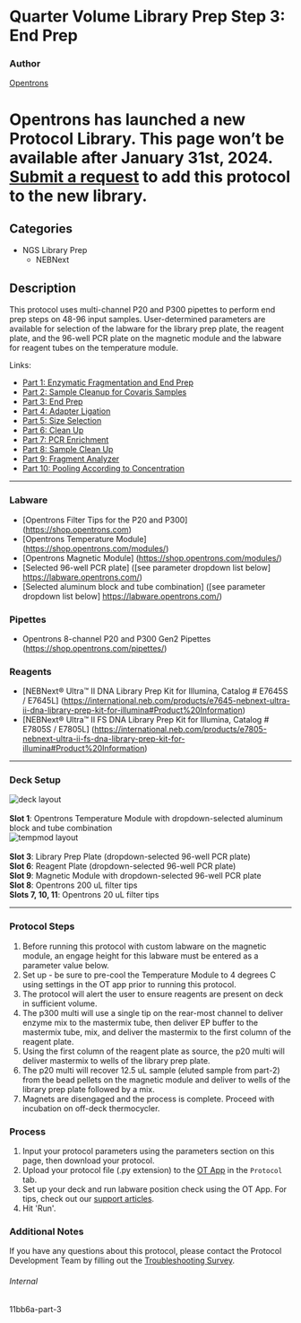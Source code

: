 # Quarter Volume Library Prep Step 3: End Prep

### Author
[Opentrons](https://opentrons.com/)



# Opentrons has launched a new Protocol Library. This page won’t be available after January 31st, 2024. [Submit a request](https://docs.google.com/forms/d/e/1FAIpQLSdYYp9QCKow4nn0KlCVsMS3HX0eJ0N9O7-erajKvcpT0lWbSg/viewform) to add this protocol to the new library.

## Categories
* NGS Library Prep
	* NEBNext

## Description
This protocol uses multi-channel P20 and P300 pipettes to perform end prep steps on 48-96 input samples. User-determined parameters are available for selection of the labware for the library prep plate, the reagent plate, and the 96-well PCR plate on the magnetic module and the labware for reagent tubes on the temperature module.

Links:
* [Part 1: Enzymatic Fragmentation and End Prep](http://protocols.opentrons.com/protocol/11bb6a)
* [Part 2: Sample Cleanup for Covaris Samples](http://protocols.opentrons.com/protocol/11bb6a-part-2)
* [Part 3: End Prep](http://protocols.opentrons.com/protocol/11bb6a-part-3)
* [Part 4: Adapter Ligation](http://protocols.opentrons.com/protocol/11bb6a-part-4)
* [Part 5: Size Selection](http://protocols.opentrons.com/protocol/11bb6a-part-5)
* [Part 6: Clean Up](http://protocols.opentrons.com/protocol/11bb6a-part-6)
* [Part 7: PCR Enrichment](http://protocols.opentrons.com/protocol/11bb6a-part-7)
* [Part 8: Sample Clean Up](http://protocols.opentrons.com/protocol/11bb6a-part-8)
* [Part 9: Fragment Analyzer](http://protocols.opentrons.com/protocol/11bb6a-part-9)
* [Part 10: Pooling According to Concentration](http://protocols.opentrons.com/protocol/11bb6a-part-10)

---


### Labware
* [Opentrons Filter Tips for the P20 and P300] (https://shop.opentrons.com)
* [Opentrons Temperature Module] (https://shop.opentrons.com/modules/)
* [Opentrons Magnetic Module] (https://shop.opentrons.com/modules/)
* [Selected 96-well PCR plate] ([see parameter dropdown list below] https://labware.opentrons.com/)
* [Selected aluminum block and tube combination] ([see parameter dropdown list below] https://labware.opentrons.com/)


### Pipettes
* Opentrons 8-channel P20 and P300 Gen2 Pipettes (https://shop.opentrons.com/pipettes/)

### Reagents
* [NEBNext® Ultra™ II DNA Library Prep Kit for Illumina, Catalog # E7645S / E7645L] (https://international.neb.com/products/e7645-nebnext-ultra-ii-dna-library-prep-kit-for-illumina#Product%20Information)
* [NEBNext® Ultra™ II FS DNA Library Prep Kit for Illumina, Catalog # E7805S / E7805L] (https://international.neb.com/products/e7805-nebnext-ultra-ii-fs-dna-library-prep-kit-for-illumina#Product%20Information)

---

### Deck Setup
![deck layout](https://opentrons-protocol-library-website.s3.amazonaws.com/custom-README-images/11bb6a/screenshot3-deck.png)
</br>
</br>
**Slot 1**: Opentrons Temperature Module with dropdown-selected aluminum block and tube combination </br>
![tempmod layout](https://opentrons-protocol-library-website.s3.amazonaws.com/custom-README-images/11bb6a/screenshot3-tempmod.png)
</br>
</br>
**Slot 3**: Library Prep Plate (dropdown-selected 96-well PCR plate) </br>
**Slot 6**: Reagent Plate (dropdown-selected 96-well PCR plate) </br>
**Slot 9**: Magnetic Module with dropdown-selected 96-well PCR plate </br>
**Slot 8**: Opentrons 200 uL filter tips </br>
**Slots 7, 10, 11**: Opentrons 20 uL filter tips </br>


---

### Protocol Steps
1. Before running this protocol with custom labware on the magnetic module, an engage height for this labware must be entered as a parameter value below.
2. Set up - be sure to pre-cool the Temperature Module to 4 degrees C using settings in the OT app prior to running this protocol.
3. The protocol will alert the user to ensure reagents are present on deck in sufficient volume.
4. The p300 multi will use a single tip on the rear-most channel to deliver enzyme mix to the mastermix tube, then deliver EP buffer to the mastermix tube, mix, and deliver the mastermix to the first column of the reagent plate.
5. Using the first column of the reagent plate as source, the p20 multi will deliver mastermix to wells of the library prep plate.
6. The p20 multi will recover 12.5 uL sample (eluted sample from part-2) from the bead pellets on the magnetic module and deliver to wells of the library prep plate followed by a mix.
7. Magnets are disengaged and the process is complete. Proceed with incubation on off-deck thermocycler.

### Process
1. Input your protocol parameters using the parameters section on this page, then download your protocol.
2. Upload your protocol file (.py extension) to the [OT App](https://opentrons.com/ot-app) in the `Protocol` tab.
3. Set up your deck and run labware position check using the OT App. For tips, check out our [support articles](https://support.opentrons.com/en/collections/1559720-guide-for-getting-started-with-the-ot-2).
4. Hit 'Run'.

### Additional Notes
If you have any questions about this protocol, please contact the Protocol Development Team by filling out the [Troubleshooting Survey](https://protocol-troubleshooting.paperform.co/).

###### Internal
11bb6a-part-3
